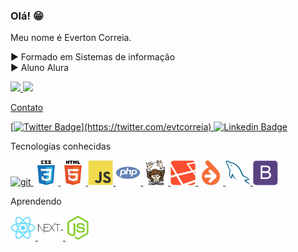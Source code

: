 ### Olá! 😁



Meu nome é Everton Correia.

▶ Formado em Sistemas de informação
<br>
▶ Aluno Alura


<div>
  <a href="https://github.com/rafaballerini">
  <img height="180em" src="https://github-readme-stats.vercel.app/api?username=evtcorreia&show_icons=true&theme=dracula&include_all_commits=true&count_private=true"/>
  <img height="180em" src="https://github-readme-stats.vercel.app/api/top-langs/?username=evtcorreia&layout=compact&langs_count=7&theme=dracula"/>
</div>


Contato

[![Twitter Badge](https://img.shields.io/badge/-Twitter-1ca0f1?style=flat-square&labelColor=1ca0f1&logo=twitter&logoColor=white&link=https://twitter.com/felipefialho_)](https://twitter.com/evtcorreia)
[![Linkedin Badge](https://img.shields.io/badge/-LinkedIn-blue?style=flat-square&logo=Linkedin&logoColor=white&link=https://www.linkedin.com/in/felipefialho)](https://www.linkedin.com/in/evtcorreia/)

Tecnologias conhecidas

<p align="left"> 
  
  <a href="https://git-scm.com/" target="_blank"> 
    <img src="https://www.vectorlogo.zone/logos/git-scm/git-scm-icon.svg" alt="git" width="40" height="40"/> 
  </a>
  
  <a href="https://cursos.alura.com.br/certificate/20e061db-22bf-4d8c-8d82-c53b0b5a3804" target="_blank"> 
    <img src="https://raw.githubusercontent.com/devicons/devicon/master/icons/css3/css3-original-wordmark.svg" alt="css3" width="40" height="40"/> 
  </a>   
  
  <a href="https://cursos.alura.com.br/certificate/20e061db-22bf-4d8c-8d82-c53b0b5a3804" target="_blank"> 
    <img src="https://raw.githubusercontent.com/devicons/devicon/master/icons/html5/html5-original-wordmark.svg" alt="html5" width="40" height="40"/> 
  </a>
  
  <a href="https://cursos.alura.com.br/certificate/a82f7f24-a0a6-4a59-927d-380dd1725346" target="_blank"> 
    <img src="https://raw.githubusercontent.com/devicons/devicon/master/icons/javascript/javascript-original.svg" alt="javascript" width="40" height="40"/> 
  </a>
  
   <a href="https://cursos.alura.com.br/degree/certificate/214614e1-45db-4cce-9aa2-954fd26c492f" target="_blank"> 
     <img src="https://github.com/devicons/devicon/blob/master/icons/php/php-plain.svg" alt="php" width="40" height="40"/> 
  </a> 
  
  <a href="https://cursos.alura.com.br/certificate/cfd70259-eadd-4383-9b4e-e99d9a1ade78" target="_blank"> 
    <img src="https://github.com/devicons/devicon/blob/master/icons/composer/composer-original.svg" alt="composer" width="40" height="40"/> 
  </a>   
   
  <a href="https://cursos.alura.com.br/certificate/7f9cdb06-c7d7-41b7-93fa-585fb8412338" target="_blank"> 
    <img   src="https://github.com/devicons/devicon/blob/master/icons/laravel/laravel-plain.svg" alt="laravel" width="40" height="40"/> 
  </a> 
  
  <a href="https://cursos.alura.com.br/certificate/28b962d6-db70-417f-8017-31c9dc7a130c" target="_blank"> 
    <img   src="https://github.com/devicons/devicon/blob/master/icons/doctrine/doctrine-plain.svg" alt="doctrine" width="40" height="40"/> 
  </a> 
  
  <a href="#" target="_blank"> 
    <img   src="https://github.com/devicons/devicon/blob/master/icons/mysql/mysql-original.svg" alt="mysql" width="40" height="40"/> 
  </a> 
  
  <a href="https://www.udemy.com/certificate/UC-6668NTGF/" target="_blank"> 
    <img   src="https://github.com/devicons/devicon/blob/master/icons/bootstrap/bootstrap-plain.svg" alt="mysql" width="40" height="40"/> 
  </a> 

  
<br>
  
  Aprendendo
  
  <a href="#" target="_blank"> 
    <img  src="https://github.com/devicons/devicon/blob/master/icons/react/react-original.svg" alt="react" width="40" height="40"/> 
  </a> 
  
  <a href="#" target="_blank"> 
    <img  src="https://github.com/devicons/devicon/blob/master/icons/nextjs/nextjs-original-wordmark.svg" alt="nextjs" width="40" height="40"/> 
  </a> 
  
  <a href="#" target="_blank"> 
    <img  src="https://github.com/devicons/devicon/blob/master/icons/nodejs/nodejs-original.svg" alt="node-js" width="40" height="40"/> 
  </a> 
  


